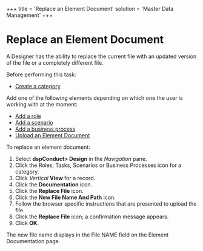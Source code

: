 +++
title = 'Replace an Element Document'
solution = 'Master Data Management'
+++

# Replace an Element Document

A Designer has the ability to replace the current file with an updated
version of the file or a completely different file.

Before performing this task:

  - [Create a category](Create_a_Category)

Add one of the following elements depending on which one the user is
working with at the moment:

  - [Add a role](Add_a_Role)
  - [Add a scenario](Add_Scenario)
  - [Add a business process](Add_Business_Process)
  - [Upload an Element
    Document](Upload_and_Download_Element_Documentation)

To replace an element document:

1.  Select <span style="font-weight: bold;">dspConduct</span>**\>
    Design** in the *Navigation* pane.
2.  Click the Roles, Tasks, Scenarios or Business Processes icon for a
    category.
3.  Click *Vertical* **View** for a record.
4.  Click the **Documentation** icon.
5.  Click the **Replace File** icon.
6.  Click the **New File Name And Path** icon.
7.  Follow the browser specific instructions that are presented to
    upload the file.
8.  Click the **Replace File** icon; a confirmation message appears.
9.  Click **OK**.

The new file name displays in the File NAME field on the Element
Documentation page.
